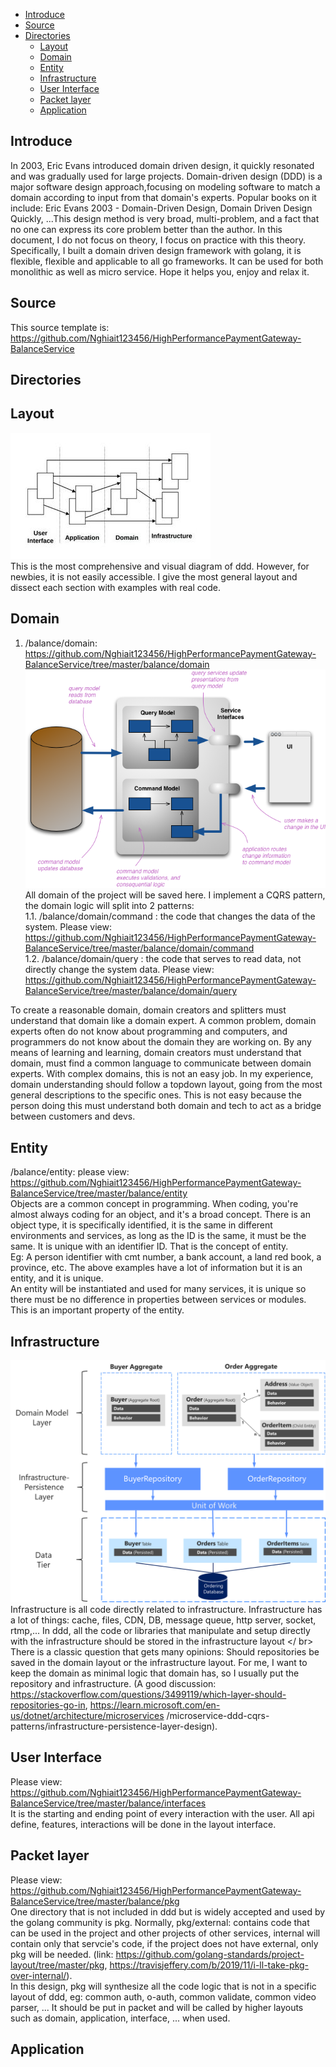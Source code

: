 - [Introduce](#Introduce)
- [Source](#Source)
- [Directories](#Directories)
  - [Layout](#Layout)
  - [Domain](#Domain)
  - [Entity](#Enity)
  - [Infrastructure](#Infrastructure)
  - [User Interface](#UserInterface)
  - [Packet layer](#PacketLayer)
  - [Application](#Application)


    


## Introduce <a name="Introduce"></a>
In 2003, Eric Evans introduced domain driven design, it quickly resonated and was gradually used for large projects. Domain-driven design (DDD) is a major software design approach,focusing on modeling software to match a domain according to input from that domain's experts. Popular books on it include: Eric Evans 2003 - Domain-Driven Design, Domain Driven Design Quickly, ...This design method is very broad, multi-problem, and a fact that no one can express its core problem better than the author. In this document, I do not focus on theory, I focus on practice with this theory. Specifically, I built a domain driven design framework with golang, it is flexible, flexible and applicable to all go frameworks. It can be used for both monolithic as well as micro service. Hope it helps you, enjoy and relax it. </br>

## Source <a name="Source"></a>
This source template is: https://github.com/Nghiait123456/HighPerformancePaymentGateway-BalanceService </br>

## Directories <a name="Directories"></a>
## Layout <a name="Layout"></a>
![](img/layout_ddd.png) </br>
This is the most comprehensive and visual diagram of ddd. However, for newbies, it is not easily accessible. I give the most general layout and dissect each section with examples with real code. </br>

## Domain <a name="Domain"></a>
1) /balance/domain: https://github.com/Nghiait123456/HighPerformancePaymentGateway-BalanceService/tree/master/balance/domain </br>
![](img/cqrs.png) </br>
All domain of the project will be saved here. I implement a CQRS pattern, the domain logic will split into 2 patterns: </br>
1.1. /balance/domain/command : the code that changes the data of the system. Please view: https://github.com/Nghiait123456/HighPerformancePaymentGateway-BalanceService/tree/master/balance/domain/command </br>
1.2. /balance/domain/query : the code that serves to read data, not directly change the system data. Please view: https://github.com/Nghiait123456/HighPerformancePaymentGateway-BalanceService/tree/master/balance/domain/query </br>

To create a reasonable domain, domain creators and splitters must understand that domain like a domain expert. A common problem, domain experts often do not know about programming and computers, and programmers do not know about the domain they are working on. By any means of learning and learning, domain creators must understand that domain, must find a common language to communicate between domain experts. With complex domains, this is not an easy job. In my experience, domain understanding should follow a topdown layout, going from the most general descriptions to the specific ones. This is not easy because the person doing this must understand both domain and tech to act as a bridge between customers and devs. </br>

## Entity <a name="Enity"></a>
/balance/entity: please view: https://github.com/Nghiait123456/HighPerformancePaymentGateway-BalanceService/tree/master/balance/entity </br>
Objects are a common concept in programming. When coding, you're almost always coding for an object, and it's a broad concept. There is an object type, it is specifically identified, it is the same in different environments and services, as long as the ID is the same, it must be the same. It is unique with an identifier ID. That is the concept of entity. </br>
Eg: A person identifier with cmt number, a bank account, a land red book, a province, etc. The above examples have a lot of information but it is an entity, and it is unique. </br>
An entity will be instantiated and used for many services, it is unique so there must be no difference in properties between services or modules. This is an important property of the entity. </br>


## Infrastructure <a name="Infrastructure"></a>
![](img/infra.png) </br>
Infrastructure is all code directly related to infrastructure. Infrastructure has a lot of things: cache, files, CDN, DB, message queue, http server, socket, rtmp,... In ddd, all the code or libraries that manipulate and setup directly with the infrastructure should be stored in the infrastructure layout </ br>
There is a classic question that gets many opinions: Should repositories be saved in the domain layout or the infrastructure layout. For me, I want to keep the domain as minimal logic that domain has, so I usually put the repository and infrastructure. (A good discussion: https://stackoverflow.com/questions/3499119/which-layer-should-repositories-go-in, https://learn.microsoft.com/en-us/dotnet/architecture/microservices /microservice-ddd-cqrs-patterns/infrastructure-persistence-layer-design). <br>


## User Interface <a name="UserInterface"></a>
Please view: https://github.com/Nghiait123456/HighPerformancePaymentGateway-BalanceService/tree/master/balance/interfaces </br>
It is the starting and ending point of every interaction with the user. All api define, features, interactions will be done in the layout interface. </br>


## Packet layer <a name="PacketLayer"></a>
Please view: https://github.com/Nghiait123456/HighPerformancePaymentGateway-BalanceService/tree/master/balance/pkg </br>
One directory that is not included in ddd but is widely accepted and used by the golang community is pkg. Normally, pkg/external: contains code that can be used in the project and other projects of other services, internal will contain only that servcie's code, if the project does not have external, only pkg will be needed. (link: https://github.com/golang-standards/project-layout/tree/master/pkg, https://travisjeffery.com/b/2019/11/i-ll-take-pkg-over-internal/). </br>
In this design, pkg will synthesize all the code logic that is not in a specific layout of ddd, eg: common auth, o-auth, common validate, common video parser, ... It should be put in packet and will be called by higher layouts such as domain, application, interface, ... when used. </br>


## Application <a name="Application"></a>

